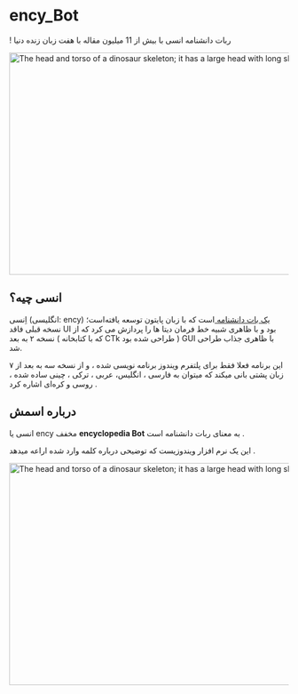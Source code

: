 # ency_Bot
! ربات دانشنامه انسی با بیش از 11 میلیون مقاله  با هفت زبان زنده دنیا

<div class="figure">
  <img src="https://www.uplooder.net/img/image/51/0f13287059e177c2c003f0426ec4bca2/Screenshot-(62).png"
       alt="The head and torso of a dinosaur skeleton;
            it has a large head with long sharp teeth"
       width="700"
       title = " چت بات انسی  " 
       height="400">

<h2>انسی چیه؟ </h2>
<p>اِنسی (انگلیسی: ency) <a href=https://fa.wikipedia.org/wiki/%D8%A8%D8%A7%D8%AA_%D9%85%DA%A9%D8%A7%D9%84%D9%85%D9%87>یک بات دانشنامه </a> است که با زبان پایتون  توسعه یافته‌است؛
نسخه قبلی  فاقد UI بود و با ظاهری شبیه خط فرمان دیتا ها را پردازش می کرد که از نسخه ۲ به بعد ( که با کتابخانه CTk طراحی شده بود ) GUI با ظاهری جذاب طراحی شد.

این برنامه فعلا فقط برای  پلتفرم ویندوز برنامه نویسی شده ، 
و از نسخه سه به بعد از ۷ زبان پشتی بانی میکند که میتوان به 
فارسی ، انگلیس،  عربی ، ترکی ، چینی ساده شده ، روسی و کره‌ای اشاره کرد .
</p>

<h2>درباره اسمش </h2>
<p> انسی یا ency مخفف <b>encyclopedia Bot</b> به معنای ربات دانشنامه است . </p>
<p> این یک نرم افزار ویندوزیست که توضیحی درباره کلمه وارد شده اراعه میدهد . </p>


<div class="figure">
  <img src="https://www.uplooder.net/img/image/89/47bb0819720acfcb2e784e2e0beca052/Screenshot-(63).png"
       alt="The head and torso of a dinosaur skeleton;
            it has a large head with long sharp teeth"
       width="700"
       title = " چت بات انسی  " 
       height="400">
